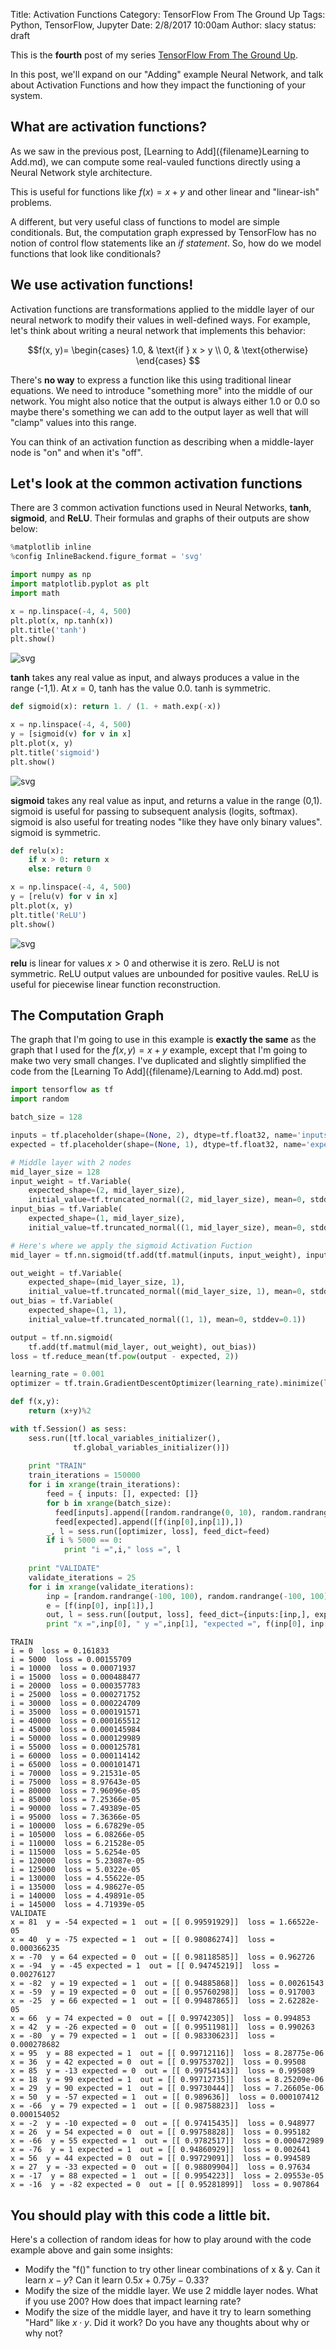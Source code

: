 Title: Activation Functions
Category: TensorFlow From The Ground Up
Tags: Python, TensorFlow, Jupyter
Date: 2/8/2017 10:00am 
Author: slacy
status: draft

This is the **fourth** post of my series [TensorFlow From The Ground Up]({category}tensorflow-from-the-ground-up).

In this post, we'll expand on our "Adding" example Neural Network, and talk about Activation Functions and how they impact the functioning of your system. 

## What are activation functions?

As we saw in the previous post, [Learning to Add]({filename}Learning to Add.md), we can compute some real-vauled functions directly using a Neural Network style architecture. 

This is useful for functions like $f(x) = x+y$ and other linear and "linear-ish" problems.  

A different, but very useful class of functions to model are simple conditionals.  But, the computation graph expressed by TensorFlow has no notion of control flow statements like an *if statement*.  So, how do we model functions that look like conditionals?  

## We use activation functions!

Activation functions are transformations applied to the middle layer of our neural network to modify their values in well-defined ways.  For example, let's think about writing a neural network that implements this behavior: 

$$f(x, y)= 
\begin{cases}
    1.0, & \text{if } x > y \\
    0,         & \text{otherwise}
\end{cases}
$$

There's **no way** to express a function like this using traditional linear equations.  We need to introduce "something more" into the middle of our network.  You might also notice that the output is always either $1.0$ or $0.0$ so maybe there's something we can add to the output layer as well that will "clamp" values into this range.  

You can think of an activation function as describing when a middle-layer node is "on" and when it's "off". 
## Let's look at the common activation functions

There are 3 common activation functions used in Neural Networks, **tanh**, **sigmoid**, and **ReLU**.  Their formulas and graphs of their outputs are show below:  


```python
%matplotlib inline
%config InlineBackend.figure_format = 'svg'
```


```python
import numpy as np
import matplotlib.pyplot as plt
import math
```


```python
x = np.linspace(-4, 4, 500)
plt.plot(x, np.tanh(x))
plt.title('tanh')
plt.show()
```


![svg]({filename}images/ActivationFunctions_files/ActivationFunctions_5_0.svg)

**tanh** takes any real value as input, and always produces a value in the range (-1,1).  At $x=0$, tanh has the value $0.0$.  tanh is symmetric. 


```python
def sigmoid(x): return 1. / (1. + math.exp(-x))

x = np.linspace(-4, 4, 500)
y = [sigmoid(v) for v in x]
plt.plot(x, y)
plt.title('sigmoid')
plt.show()
```


![svg]({filename}images/ActivationFunctions_files/ActivationFunctions_7_0.svg)

**sigmoid** takes any real value as input, and returns a value in the range (0,1).  sigmoid is useful for passing to subsequent analysis (logits, softmax).  sigmoid is also useful for treating nodes "like they have only binary values".  sigmoid is symmetric. 


```python
def relu(x): 
    if x > 0: return x 
    else: return 0

x = np.linspace(-4, 4, 500)
y = [relu(v) for v in x]
plt.plot(x, y)
plt.title('ReLU')
plt.show()
```


![svg]({filename}images/ActivationFunctions_files/ActivationFunctions_9_0.svg)

**relu** is linear for values $x>0$ and otherwise it is zero.  ReLU is not symmetric.  ReLU output values are unbounded for positive vaules.  ReLU is useful for piecewise linear function reconstruction. 
## The Computation Graph

The graph that I'm going to use in this example is **exactly the same** as the graph that I used for the $f(x,y)=x+y$ example, except that I'm going to make two very small changes.  I've duplicated and slightly simplified the code from the [Learning To Add]({filename}/Learning to Add.md) post. 


```python
import tensorflow as tf 
import random

batch_size = 128 

inputs = tf.placeholder(shape=(None, 2), dtype=tf.float32, name='inputs')
expected = tf.placeholder(shape=(None, 1), dtype=tf.float32, name='expected')

# Middle layer with 2 nodes
mid_layer_size = 128
input_weight = tf.Variable(
    expected_shape=(2, mid_layer_size), 
    initial_value=tf.truncated_normal((2, mid_layer_size), mean=0, stddev=0.1))
input_bias = tf.Variable(
    expected_shape=(1, mid_layer_size), 
    initial_value=tf.truncated_normal((1, mid_layer_size), mean=0, stddev=0.1))

# Here's where we apply the sigmoid Activation Fuction 
mid_layer = tf.nn.sigmoid(tf.add(tf.matmul(inputs, input_weight), input_bias))

out_weight = tf.Variable(
    expected_shape=(mid_layer_size, 1), 
    initial_value=tf.truncated_normal((mid_layer_size, 1), mean=0, stddev=0.1))
out_bias = tf.Variable(
    expected_shape=(1, 1), 
    initial_value=tf.truncated_normal((1, 1), mean=0, stddev=0.1))

output = tf.nn.sigmoid(
    tf.add(tf.matmul(mid_layer, out_weight), out_bias))
loss = tf.reduce_mean(tf.pow(output - expected, 2))

learning_rate = 0.001
optimizer = tf.train.GradientDescentOptimizer(learning_rate).minimize(loss)

def f(x,y): 
    return (x+y)%2

with tf.Session() as sess: 
    sess.run([tf.local_variables_initializer(), 
              tf.global_variables_initializer()])
    
    print "TRAIN"
    train_iterations = 150000
    for i in xrange(train_iterations):
        feed = { inputs: [], expected: []}
        for b in xrange(batch_size):
          feed[inputs].append([random.randrange(0, 10), random.randrange(0, 10),])
          feed[expected].append([f(inp[0],inp[1]),])
        _, l = sess.run([optimizer, loss], feed_dict=feed)
        if i % 5000 == 0:
            print "i =",i," loss =", l
            
    print "VALIDATE"
    validate_iterations = 25
    for i in xrange(validate_iterations):
        inp = [random.randrange(-100, 100), random.randrange(-100, 100),]
        e = [f(inp[0], inp[1]),]
        out, l = sess.run([output, loss], feed_dict={inputs:[inp,], expected:[e,]})
        print "x =",inp[0], " y =",inp[1], "expected =", f(inp[0], inp[1])," out =", out, " loss =", l
```

    TRAIN
    i = 0  loss = 0.161833
    i = 5000  loss = 0.00155709
    i = 10000  loss = 0.00071937
    i = 15000  loss = 0.000488477
    i = 20000  loss = 0.000357783
    i = 25000  loss = 0.000271752
    i = 30000  loss = 0.000224709
    i = 35000  loss = 0.000191571
    i = 40000  loss = 0.000165512
    i = 45000  loss = 0.000145984
    i = 50000  loss = 0.000129989
    i = 55000  loss = 0.000125781
    i = 60000  loss = 0.000114142
    i = 65000  loss = 0.000101471
    i = 70000  loss = 9.21531e-05
    i = 75000  loss = 8.97643e-05
    i = 80000  loss = 7.96096e-05
    i = 85000  loss = 7.25366e-05
    i = 90000  loss = 7.49389e-05
    i = 95000  loss = 7.36366e-05
    i = 100000  loss = 6.67829e-05
    i = 105000  loss = 6.08266e-05
    i = 110000  loss = 6.21528e-05
    i = 115000  loss = 5.6254e-05
    i = 120000  loss = 5.23087e-05
    i = 125000  loss = 5.0322e-05
    i = 130000  loss = 4.55622e-05
    i = 135000  loss = 4.98627e-05
    i = 140000  loss = 4.49891e-05
    i = 145000  loss = 4.71939e-05
    VALIDATE
    x = 81  y = -54 expected = 1  out = [[ 0.99591929]]  loss = 1.66522e-05
    x = 40  y = -75 expected = 1  out = [[ 0.98086274]]  loss = 0.000366235
    x = -70  y = 64 expected = 0  out = [[ 0.98118585]]  loss = 0.962726
    x = -94  y = -45 expected = 1  out = [[ 0.94745219]]  loss = 0.00276127
    x = -82  y = 19 expected = 1  out = [[ 0.94885868]]  loss = 0.00261543
    x = -59  y = 19 expected = 0  out = [[ 0.95760298]]  loss = 0.917003
    x = -25  y = 66 expected = 1  out = [[ 0.99487865]]  loss = 2.62282e-05
    x = 66  y = 74 expected = 0  out = [[ 0.99742305]]  loss = 0.994853
    x = 42  y = -26 expected = 0  out = [[ 0.99511981]]  loss = 0.990263
    x = -80  y = 79 expected = 1  out = [[ 0.98330623]]  loss = 0.000278682
    x = 95  y = 88 expected = 1  out = [[ 0.99712116]]  loss = 8.28775e-06
    x = 36  y = 42 expected = 0  out = [[ 0.99753702]]  loss = 0.99508
    x = 85  y = -13 expected = 0  out = [[ 0.99754143]]  loss = 0.995089
    x = 18  y = 99 expected = 1  out = [[ 0.99712735]]  loss = 8.25209e-06
    x = 29  y = 90 expected = 1  out = [[ 0.99730444]]  loss = 7.26605e-06
    x = 50  y = -57 expected = 1  out = [[ 0.989636]]  loss = 0.000107412
    x = -66  y = 79 expected = 1  out = [[ 0.98758823]]  loss = 0.000154052
    x = -2  y = -10 expected = 0  out = [[ 0.97415435]]  loss = 0.948977
    x = 26  y = 54 expected = 0  out = [[ 0.99758828]]  loss = 0.995182
    x = -66  y = 55 expected = 1  out = [[ 0.9782517]]  loss = 0.000472989
    x = -76  y = 1 expected = 1  out = [[ 0.94860929]]  loss = 0.002641
    x = 56  y = 44 expected = 0  out = [[ 0.99729091]]  loss = 0.994589
    x = 27  y = -33 expected = 0  out = [[ 0.98809904]]  loss = 0.97634
    x = -17  y = 88 expected = 1  out = [[ 0.9954223]]  loss = 2.09553e-05
    x = -16  y = -82 expected = 0  out = [[ 0.95281899]]  loss = 0.907864

## You should play with this code a little bit.

Here's a collection of random ideas for how to play around with the code example above and gain some insights:

* Modify the "f()" function to try other linear combinations of x & y.  Can it learn $x-y$?  Can it learn $0.5x + 0.75y - 0.33$? 
* Modify the size of the middle layer.  We use 2 middle layer nodes.  What if you use 200?  How does that impact learning rate?   
* Modify the size of the middle layer, and have it try to learn something "Hard" like $x\cdot y$. Did it work?  Do you have any thoughts about why or why not?
